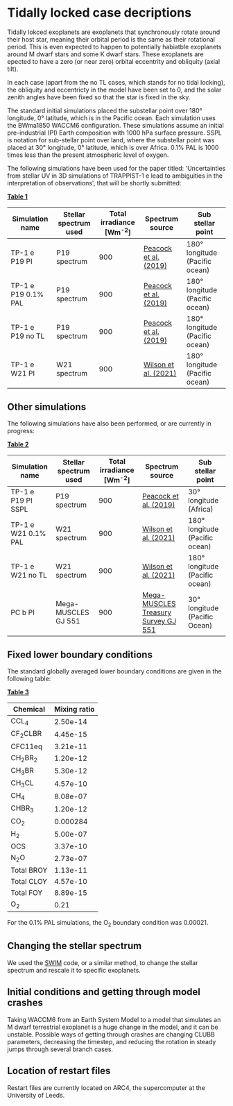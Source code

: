 # Tidally locked case decriptions

Tidally lokced exoplanets are exoplanets that synchronously rotate around their host star, meaning their orbital period is the same as their rotational period. This is even expected to happen to potentially habiatble exoplanets around M dwarf stars and some K dwarf stars. These exoplanets are epected to have a zero (or near zero) orbital eccentrity and obliquity (axial tilt).

In each case (apart from the no TL cases, which stands for no tidal locking), the obliquity and eccentricty in the model have been set to 0, and the solar zenith angles have been fixed so that the star is fixed in the sky. 

The standard initial simulations placed the substellar point over 180&deg;  longitude,  0&deg;  latitude, which is in the Pacific ocean. Each simulation uses the BWma1850 WACCM6 configuration. These simulations assume an initial pre-industrial (PI) Earth composition with 1000 hPa surface pressure. SSPL is notation for sub-stellar point over land, where the substellar point was placed at 30&deg;  longitude,  0&deg;  latitude, which is over Africa. 0.1% PAL is 1000 times less than the present atmospheric level of oxygen. 

The following simulations have been used for the paper titled: 'Uncertainties from stellar UV in 3D simulations of TRAPPIST-1 e lead to ambiguities in the interpretation of observations', that will be shortly submitted:

<ins>**Table 1**</ins>

| Simulation name | Stellar spectrum used   | Total irradiance [Wm<sup>-2</sup>] | Spectrum source | Sub stellar point                    | 
| --------------- | ----------------------- | ---------------------------------- | --------------- | ------------------------------------ |
| TP-1 e P19 PI       | P19 spectrum | 900  | [Peacock et al. (2019)](https://archive.stsci.edu/hlsp/hazmat) | 180&deg;  longitude (Pacific ocean) |
| TP-1 e P19 0.1% PAL | P19 spectrum | 900  | [Peacock et al. (2019)](https://archive.stsci.edu/hlsp/hazmat) | 180&deg;  longitude (Pacific ocean) |
| TP-1 e P19 no TL    | P19 spectrum | 900  | [Peacock et al. (2019)](https://archive.stsci.edu/hlsp/hazmat) | 180&deg;  longitude (Pacific ocean) |
| TP-1 e W21 PI       | W21 spectrum | 900  | [Wilson et al. (2021)](https://zenodo.org/record/4556130#.Y_82yezP39E) | 180&deg;  longitude (Pacific ocean) |

## Other simulations 

The following simulations have also been performed, or are currently in progress:

<ins>**Table 2**</ins>

| Simulation name | Stellar spectrum used   | Total irradiance [Wm<sup>-2</sup>] | Spectrum source | Sub stellar point                    |
| --------------- | ----------------------- | ---------------------------------- | --------------- | ------------------------------------ |
| TP-1 e P19 PI SSPL | P19 spectrum | 900  | [Peacock et al. (2019)](https://archive.stsci.edu/hlsp/hazmat) | 30&deg;  longitude (Africa) |
| TP-1 e W21 0.1% PAL | W21 spectrum | 900   | [Wilson et al. (2021)](https://zenodo.org/record/4556130#.Y_82yezP39E) | 180&deg;  longitude (Pacific ocean) |
| TP-1 e W21 no TL | W21 spectrum  | 900   | [Wilson et al. (2021)](https://zenodo.org/record/4556130#.Y_82yezP39E) | 180&deg;  longitude (Pacific ocean) |
| PC b PI             | Mega-MUSCLES GJ 551 | 900   | [Mega-MUSCLES Treasury Survey GJ 551](https://archive.stsci.edu/prepds/muscles/)  | 30&deg; longitude (Pacific Ocean) |

## Fixed lower boundary conditions

The standard globally averaged lower boundary conditions are given in the following table:

<ins>**Table 3**</ins>

| Chemical | Mixing ratio |
| -------- | ------------ |
| CCL<sub>4</sub> | 2.50e-14 |
| CF<sub>2</sub>CLBR | 4.45e-15 |
| CFC11eq | 3.21e-11 |
| CH<sub>2</sub>BR<sub>2</sub> | 1.20e-12 |
| CH<sub>3</sub>BR | 5.30e-12 |
| CH<sub>3</sub>CL | 4.57e-10 |
| CH<sub>4</sub> | 8.08e-07 |
| CHBR<sub>3</sub> | 1.20e-12 |
| CO<sub>2</sub> | 0.000284 |
| H<sub>2</sub> | 5.00e-07 |
| OCS | 3.37e-10 |
| N<sub>2</sub>O | 2.73e-07 |
| Total BROY | 1.13e-11 |
| Total CLOY | 4.57e-10 |
| Total FOY | 8.89e-15 |
| O<sub>2</sub> | 0.21 |

For the 0.1% PAL simulations, the O<sub>2</sub> boundary condition was 0.00021.

## Changing the stellar spectrum

We used the [SWIM](https://github.com/jack-eddy-symposium/exoplanetary-impact/tree/main/SWIM) code, or a similar method, to change the stellar spectrum and rescale it to specific exoplanets.

## Initial conditions and getting through model crashes

Taking WACCM6 from an Earth System Model to a model that simulates an M dwarf terrestrial exoplanet is a huge change in the model, and it can be unstable. Possible ways of getting through crashes are changing CLUBB parameters, decreasing the timestep, and reducing the rotation in steady jumps through several branch cases.

## Location of restart files

Restart files are currently located on ARC4, the supercomputer at the University of Leeds.
